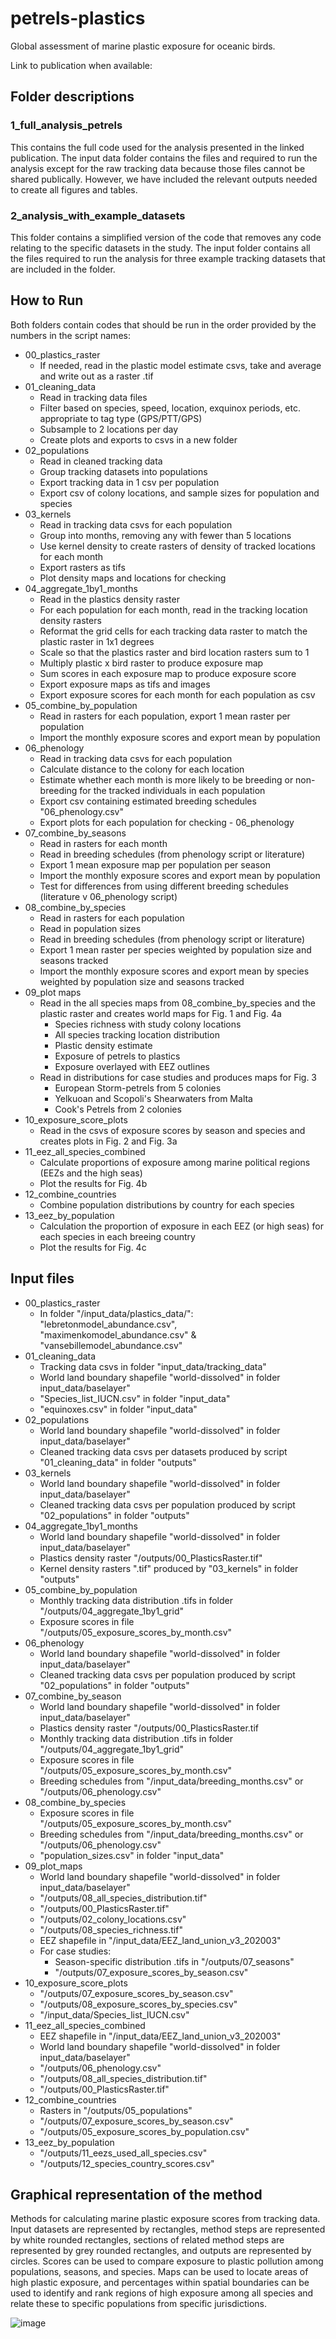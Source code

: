 # petrels-plastics
Global assessment of marine plastic exposure for oceanic birds.

Link to publication when available: 

## Folder descriptions

### 1_full_analysis_petrels
This contains the full code used for the analysis presented in the linked publication. 
The input data folder contains the files and required to run the analysis except for the raw tracking data because those files cannot be shared publically. However, we have included the relevant outputs needed to create all figures and tables. 

### 2_analysis_with_example_datasets
This folder contains a simplified version of the code that removes any code relating to the specific datasets in the study. The input folder contains all the files required to run the analysis for three example tracking datasets that are included in the folder.

## How to Run
Both folders contain codes that should be run in the order provided by the numbers in the script names:
- 00_plastics_raster
  - If needed, read in the plastic model estimate csvs, take and average and write out as a raster .tif
- 01_cleaning_data
  - Read in tracking data files
  - Filter based on species, speed, location, exquinox periods, etc. appropriate to tag type (GPS/PTT/GPS)
  - Subsample to 2 locations per day
  - Create plots and exports to csvs in a new folder
- 02_populations
  -  Read in cleaned tracking data
  -  Group tracking datasets into populations
  -  Export tracking data in 1 csv per population
  -  Export csv of colony locations, and sample sizes for population and species
- 03_kernels
  - Read in tracking data csvs for each population
  - Group into months, removing any with fewer than 5 locations
  - Use kernel density to create rasters of density of tracked locations for each month
  - Export rasters as tifs
  - Plot density maps and locations for checking
- 04_aggregate_1by1_months
  - Read in the plastics density raster
  - For each population for each month, read in the tracking location density rasters
  - Reformat the grid cells for each tracking data raster to match the plastic raster in 1x1 degrees
  - Scale so that the plastics raster and bird location rasters sum to 1
  - Multiply plastic x bird raster to produce exposure map
  - Sum scores in each exposure map to produce exposure score
  - Export exposure maps as tifs and images
  - Export exposure scores for each month for each population as csv
- 05_combine_by_population
  - Read in rasters for each population, export 1 mean raster per population
  - Import the monthly exposure scores and export mean by population
- 06_phenology
  - Read in tracking data csvs for each population
  - Calculate distance to the colony for each location
  - Estimate whether each month is more likely to be breeding or non-breeding for the tracked individuals in each population
  - Export csv containing estimated breeding schedules "06_phenology.csv"
  - Export plots for each population for checking - 06_phenology
- 07_combine_by_seasons
  - Read in rasters for each month
  - Read in breeding schedules (from phenology script or literature)
  - Export 1 mean exposure map per population per season
  - Import the monthly exposure scores and export mean by population
  - Test for differences from using different breeding schedules (literature v 06_phenology script)
- 08_combine_by_species
  - Read in rasters for each population
  - Read in population sizes 
  - Read in breeding schedules (from phenology script or literature)
  - Export 1 mean raster per species weighted by population size and seasons tracked
  - Import the monthly exposure scores and export mean by species weighted by population size and seasons tracked
- 09_plot maps
  - Read in the all species maps from 08_combine_by_species and the plastic raster and creates world maps for Fig. 1 and Fig. 4a
    - Species richness with study colony locations
    - All species tracking location distribution
    - Plastic density estimate
    - Exposure of petrels to plastics
    - Exposure overlayed with EEZ outlines
  - Read in distributions for case studies and produces maps for Fig. 3
    - European Storm-petrels from 5 colonies
    - Yelkuoan and Scopoli's Shearwaters from Malta
    - Cook's Petrels from 2 colonies
- 10_exposure_score_plots
  - Read in the csvs of exposure scores by season and species and creates plots in Fig. 2 and Fig. 3a
- 11_eez_all_species_combined
  - Calculate proportions of exposure among marine political regions (EEZs and the high seas)
  - Plot the results for Fig. 4b
- 12_combine_countries
  - Combine population distributions by country for each species
- 13_eez_by_population
  - Calculation the proportion of exposure in each EEZ (or high seas) for each species in each breeing country
  - Plot the results for Fig. 4c

## Input files
- 00_plastics_raster
  - In folder "/input_data/plastics_data/": "lebretonmodel_abundance.csv", "maximenkomodel_abundance.csv" & "vansebillemodel_abundance.csv"
- 01_cleaning_data
  - Tracking data csvs in folder "input_data/tracking_data"
  - World land boundary shapefile "world-dissolved" in folder input_data/baselayer"
  - "Species_list_IUCN.csv" in folder "input_data"
  - "equinoxes.csv" in folder "input_data"
- 02_populations
  - World land boundary shapefile "world-dissolved" in folder input_data/baselayer"
  - Cleaned tracking data csvs per datasets produced by script "01_cleaning_data" in folder "outputs"
- 03_kernels
  - World land boundary shapefile "world-dissolved" in folder input_data/baselayer"
  - Cleaned tracking data csvs per population produced by script "02_populations" in folder "outputs"
- 04_aggregate_1by1_months
  - World land boundary shapefile "world-dissolved" in folder input_data/baselayer"
  - Plastics density raster "/outputs/00_PlasticsRaster.tif"
  - Kernel density rasters ".tif" produced by "03_kernels" in folder "outputs"
- 05_combine_by_population
  - Monthly tracking data distribution .tifs in folder "/outputs/04_aggregate_1by1_grid"
  - Exposure scores in file "/outputs/05_exposure_scores_by_month.csv"
- 06_phenology
  - World land boundary shapefile "world-dissolved" in folder input_data/baselayer"
  - Cleaned tracking data csvs per population produced by script "02_populations" in folder "outputs"
- 07_combine_by_season
  - World land boundary shapefile "world-dissolved" in folder input_data/baselayer"
  - Plastics density raster "/outputs/00_PlasticsRaster.tif
  - Monthly tracking data distribution .tifs in folder "/outputs/04_aggregate_1by1_grid"
  - Exposure scores in file "/outputs/05_exposure_scores_by_month.csv"
  - Breeding schedules from "/input_data/breeding_months.csv" or "/outputs/06_phenology.csv"
- 08_combine_by_species
  - Exposure scores in file "/outputs/05_exposure_scores_by_month.csv"
  - Breeding schedules from "/input_data/breeding_months.csv" or "/outputs/06_phenology.csv"
  - "population_sizes.csv" in folder "input_data"
- 09_plot_maps
  - World land boundary shapefile "world-dissolved" in folder input_data/baselayer"
  - "/outputs/08_all_species_distribution.tif"
  - "/outputs/00_PlasticsRaster.tif"
  - "/outputs/02_colony_locations.csv"
  - "/outputs/08_species_richness.tif"
  - EEZ shapefile in "/input_data/EEZ_land_union_v3_202003"
  - For case studies:
    - Season-specific distribution .tifs in "/outputs/07_seasons"
    - "/outputs/07_exposure_scores_by_season.csv"
- 10_exposure_score_plots
  - "/outputs/07_exposure_scores_by_season.csv"
  - "/outputs/08_exposure_scores_by_species.csv"
  - "/input_data/Species_list_IUCN.csv"
- 11_eez_all_species_combined
  - EEZ shapefile in "/input_data/EEZ_land_union_v3_202003"
  - World land boundary shapefile "world-dissolved" in folder input_data/baselayer"
  - "/outputs/06_phenology.csv"
  - "/outputs/08_all_species_distribution.tif"
  - "/outputs/00_PlasticsRaster.tif"
- 12_combine_countries
  - Rasters in "/outputs/05_populations"
  - "/outputs/07_exposure_scores_by_season.csv"
  - "/outputs/05_exposure_scores_by_population.csv"
- 13_eez_by_population
  - "/outputs/11_eezs_used_all_species.csv"
  - "/outputs/12_species_country_scores.csv"
 

## Graphical representation of the method 
Methods for calculating marine plastic exposure scores from tracking data. Input datasets are represented by rectangles, method steps are represented by white rounded rectangles, sections of related method steps are represented by grey rounded rectangles, and outputs are represented by circles. Scores can be used to compare exposure to plastic pollution among populations, seasons, and species. Maps can be used to locate areas of high plastic exposure, and percentages within spatial boundaries can be used to identify and rank regions of high exposure among all species and relate these to specific populations from specific jurisdictions.

![image](https://user-images.githubusercontent.com/56324426/170684706-b4631aaa-f54d-4da8-8329-d4a3d1e45803.png)
